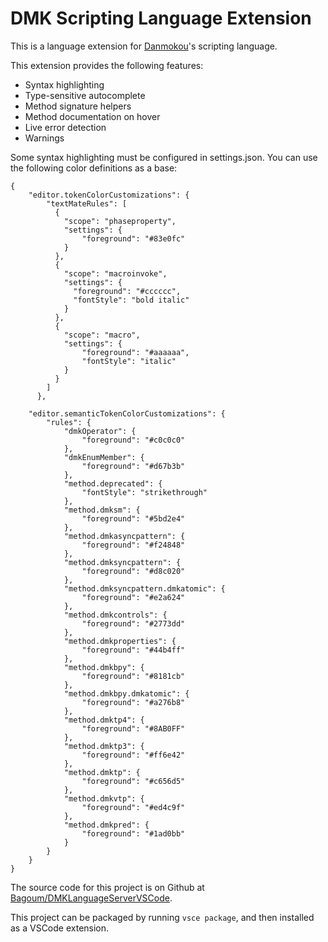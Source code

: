# DMK Scripting Language Extension

This is a language extension for [Danmokou](https://github.com/Bagoum/danmokou)'s scripting language.

This extension provides the following features:

- Syntax highlighting
- Type-sensitive autocomplete
- Method signature helpers
- Method documentation on hover
- Live error detection
- Warnings 



Some syntax highlighting must be configured in settings.json. You can use the following color definitions as a base: 

```
{
    "editor.tokenColorCustomizations": {
        "textMateRules": [
          {
            "scope": "phaseproperty",
            "settings": {
                "foreground": "#83e0fc"
            }
          },
          {
            "scope": "macroinvoke",
            "settings": {
              "foreground": "#cccccc",
              "fontStyle": "bold italic"
            }
          },
          {
            "scope": "macro",
            "settings": {
                "foreground": "#aaaaaa",
                "fontStyle": "italic"
            }
          }
        ]
      },
      
    "editor.semanticTokenColorCustomizations": {
        "rules": {
            "dmkOperator": {
                "foreground": "#c0c0c0"
            },
            "dmkEnumMember": {
                "foreground": "#d67b3b"
            },
            "method.deprecated": {
                "fontStyle": "strikethrough"
            },
            "method.dmksm": {
                "foreground": "#5bd2e4"
            },
            "method.dmkasyncpattern": {
                "foreground": "#f24848"
            },
            "method.dmksyncpattern": {
                "foreground": "#d8c020"
            },
            "method.dmksyncpattern.dmkatomic": {
                "foreground": "#e2a624"
            },
            "method.dmkcontrols": {
                "foreground": "#2773dd"
            },
            "method.dmkproperties": {
                "foreground": "#44b4ff"
            },
            "method.dmkbpy": {
                "foreground": "#8181cb"
            },
            "method.dmkbpy.dmkatomic": {
                "foreground": "#a276b8"
            },
            "method.dmktp4": {
                "foreground": "#8AB0FF"
            },
            "method.dmktp3": {
                "foreground": "#ff6e42"
            },
            "method.dmktp": {
                "foreground": "#c656d5"
            },
            "method.dmkvtp": {
                "foreground": "#ed4c9f"
            },
            "method.dmkpred": {
                "foreground": "#1ad0bb"
            }
        }
    }
}
```



 The source code for this project is on Github at [Bagoum/DMKLanguageServerVSCode](https://github.com/Bagoum/DMKLanguageClientVSCode). 

This project can be packaged by running `vsce package`, and then installed as a VSCode extension.